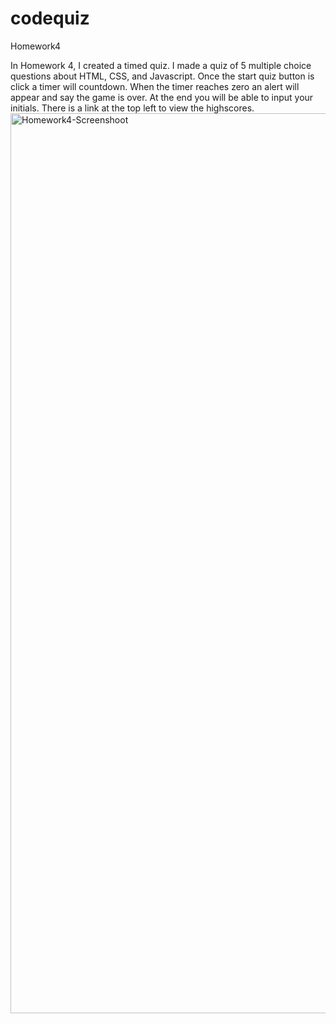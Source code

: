 # codequiz
Homework4

In Homework 4, I created a timed quiz. I made a quiz of 5 multiple choice questions about HTML, CSS, and Javascript. Once the start quiz button is click a timer will countdown. When the timer reaches zero an alert will appear and say the game is over. At the end you will be able to input your initials. There is a link at the top left to view the highscores. 
<img width="1440" alt="Homework4-Screenshoot" src="https://user-images.githubusercontent.com/65475404/88131075-1f67da00-cbaa-11ea-9126-6e044e8f9acb.png">
